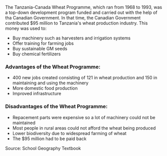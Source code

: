 The Tanzania-Canada Wheat Programme, which ran from 1968 to 1993, was a top-down development program funded and carried out with the help of tha Canadian Government. In that time, the Canadian Government contributed $95 million to Tanzania's wheat production industry. This money was used to:
- Buy machinery such as harvesters and irrigation systems
- Offer training for farming jobs
- Buy sustainable GM seeds
- Buy chemical fertilizers

### Advantages of the Wheat Programme:
- 400 new jobs created consisting of 121 in wheat production and 150 in maintaining and using the machinery
- More domestic food production
- Improved infrastructure

### Disadvantages of the Wheat Programme:
- Repacement parts were expensive so a lot of machinery could not be maintained
- Most people in rural areas could not afford the wheat being produced
- Lower biodiversity due to widespread farming of wheat
- The $95 million had to be paid back

Source: School Geography Textbook